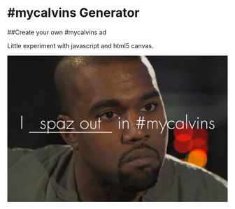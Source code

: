 # #mycalvins Generator
##Create your own #mycalvins ad

Little experiment with javascript and html5 canvas.

![spaz out](spazout.png)
